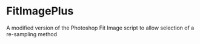 FitImagePlus
============

A modified version of the Photoshop Fit Image script to allow selection of a re-sampling method

